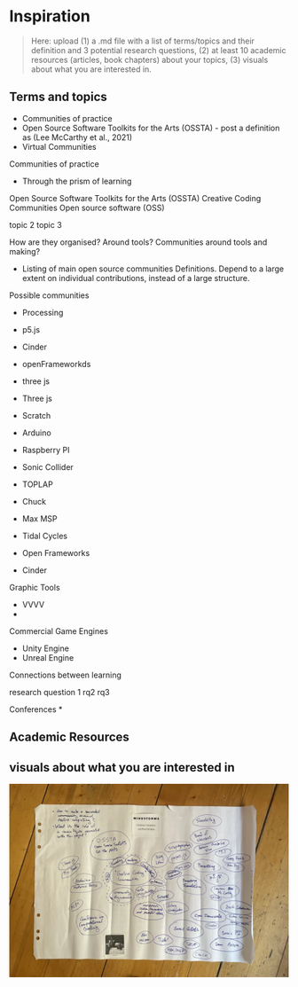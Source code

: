 # Inspiration

> Here: upload (1) a .md file with a list of terms/topics and their definition and 3 potential research questions, (2) at least 10 academic resources (articles, book chapters) about your topics, (3) visuals about what you are interested in.

## Terms and topics

* Communities of practice
* Open Source Software Toolkits for the Arts (OSSTA) - post a definition as (Lee McCarthy et al., 2021)
* Virtual Communities


Communities of practice
* Through the prism of learning

Open Source Software Toolkits for the Arts (OSSTA)
Creative Coding Communities
Open source software (OSS)

topic 2
topic 3

How are they organised? Around tools? Communities around tools and making?

* Listing of main open source communities
Definitions. Depend to a large extent on individual contributions, instead of a large structure.

Possible communities
* Processing
* p5.js
* Cinder
* openFrameworkds
* three js

* Three js
* Scratch
* Arduino
* Raspberry PI

* Sonic Collider
* TOPLAP
* Chuck
* Max MSP
* Tidal Cycles
* Open Frameworks
* Cinder

Graphic Tools
* VVVV
* 

Commercial Game Engines
* Unity Engine
* Unreal Engine

Connections between learning

research question 1
rq2
rq3

Conferences
* 

## Academic Resources


## visuals about what you are interested in

![Mindmap](../attachments/mindmap.webp)